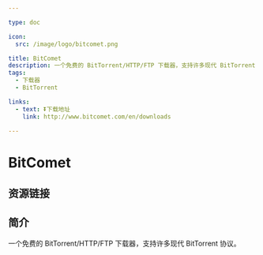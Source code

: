 ```yaml
---

type: doc

icon:
  src: /image/logo/bitcomet.png

title: BitComet
description: 一个免费的 BitTorrent/HTTP/FTP 下载器，支持许多现代 BitTorrent 协议。
tags:
  - 下载器
  - BitTorrent

links:
  - text: ⏬下载地址
    link: http://www.bitcomet.com/en/downloads

---
```


<ShowLogo />

# BitComet

<ShowTags />

<ShowBreadcrumb />

## 资源链接

<ShowLinks />

## 简介

一个免费的 BitTorrent/HTTP/FTP 下载器，支持许多现代 BitTorrent 协议。
